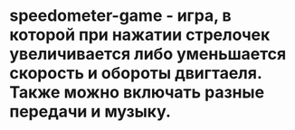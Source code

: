 # speedometer-game - игра, в которой при нажатии стрелочек увеличивается либо уменьшается скорость и обороты двигтаеля. Также можно включать разные передачи и музыку.